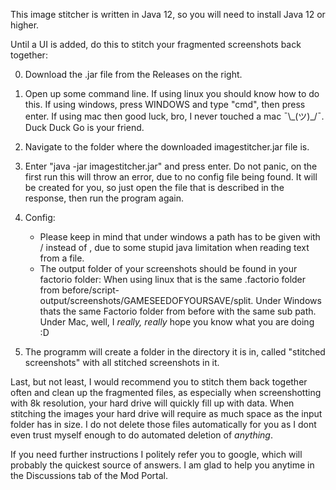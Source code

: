 
This image stitcher is written in Java 12, so you will need to install Java 12 or higher.

Until a UI is added, do this to stitch your fragmented screenshots back together:

0. Download the .jar file from the Releases on the right.

1. Open up some command line. If using linux you should know how to do this. If using windows, press WINDOWS and type "cmd", then press enter. If using mac then good luck, bro, I never touched a mac ¯\\\_(ツ)\_/¯. Duck Duck Go is your friend.

2. Navigate to the folder where the downloaded imagestitcher.jar file is.

3. Enter "java -jar imagestitcher.jar" and press enter. Do not panic, on the first run this will throw an error, due to no config file being found. It will be created for you, so just open the file that is described in the response, then run the program again.

4. Config:
    * Please keep in mind that under windows a path has to be given with / instead of \, due to some stupid java limitation when reading text from a file.
    * The output folder of your screenshots should be found in your factorio folder:
    When using linux that is the same .factorio folder from before/script-output/screenshots/GAMESEEDOFYOURSAVE/split. Under Windows thats the same Factorio folder from before with the same sub path. Under Mac, well, I *really, really* hope you know what you are doing :D

5. The programm will create a folder in the directory it is in, called "stitched screenshots" with all stitched screenshots in it.


Last, but not least, I would recommend you to stitch them back together often and clean up the fragmented files, as especially when screenshotting with 8k resolution, your hard drive will quickly fill up with data. When stitching the images your hard drive will require as much space as the input folder has in size. I do not delete those files automatically for you as I dont even trust myself enough to do automated deletion of *anything*. 

If you need further instructions I politely refer you to google, which will probably the quickest source of answers. I am glad to help you anytime in the Discussions tab of the Mod Portal.
